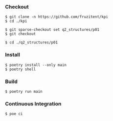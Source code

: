 ### Checkout
```shell
$ git clone -n https://github.com/fruzitent/kpi
$ cd ./kpi

$ git sparse-checkout set q2_structures/p01
$ git checkout

$ cd ./q2_structures/p01
```

### Install
```shell
$ poetry install --only main
$ poetry shell
```

### Build
```shell
$ poetry run main
```

### Continuous Integration
```shell
$ poe ci
```

